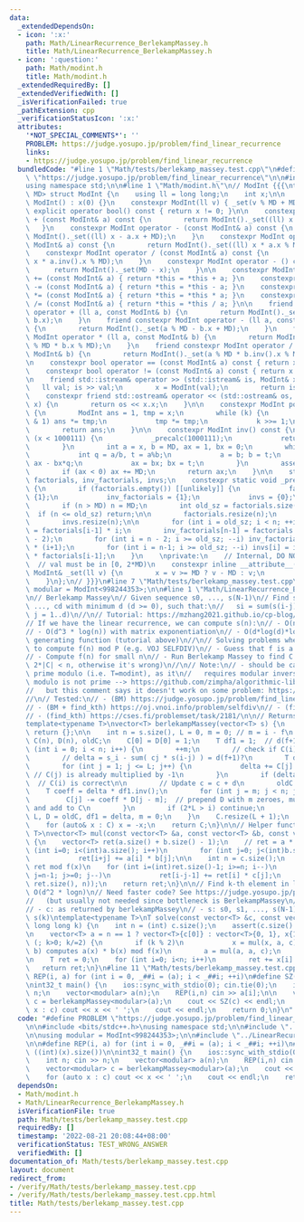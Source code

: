 ```yaml
---
data:
  _extendedDependsOn:
  - icon: ':x:'
    path: Math/LinearRecurrence_BerlekampMassey.h
    title: Math/LinearRecurrence_BerlekampMassey.h
  - icon: ':question:'
    path: Math/modint.h
    title: Math/modint.h
  _extendedRequiredBy: []
  _extendedVerifiedWith: []
  _isVerificationFailed: true
  _pathExtension: cpp
  _verificationStatusIcon: ':x:'
  attributes:
    '*NOT_SPECIAL_COMMENTS*': ''
    PROBLEM: https://judge.yosupo.jp/problem/find_linear_recurrence
    links:
    - https://judge.yosupo.jp/problem/find_linear_recurrence
  bundledCode: "#line 1 \"Math/tests/berlekamp_massey.test.cpp\"\n#define PROBLEM\
    \ \"https://judge.yosupo.jp/problem/find_linear_recurrence\"\n\n#include <bits/stdc++.h>\n\
    using namespace std;\n\n#line 1 \"Math/modint.h\"\n// ModInt {{{\ntemplate<int\
    \ MD> struct ModInt {\n    using ll = long long;\n    int x;\n\n    constexpr\
    \ ModInt() : x(0) {}\n    constexpr ModInt(ll v) { _set(v % MD + MD); }\n    constexpr\
    \ explicit operator bool() const { return x != 0; }\n\n    constexpr ModInt operator\
    \ + (const ModInt& a) const {\n        return ModInt()._set((ll) x + a.x);\n \
    \   }\n    constexpr ModInt operator - (const ModInt& a) const {\n        return\
    \ ModInt()._set((ll) x - a.x + MD);\n    }\n    constexpr ModInt operator * (const\
    \ ModInt& a) const {\n        return ModInt()._set((ll) x * a.x % MD);\n    }\n\
    \    constexpr ModInt operator / (const ModInt& a) const {\n        return ModInt()._set((ll)\
    \ x * a.inv().x % MD);\n    }\n    constexpr ModInt operator - () const {\n  \
    \      return ModInt()._set(MD - x);\n    }\n\n    constexpr ModInt& operator\
    \ += (const ModInt& a) { return *this = *this + a; }\n    constexpr ModInt& operator\
    \ -= (const ModInt& a) { return *this = *this - a; }\n    constexpr ModInt& operator\
    \ *= (const ModInt& a) { return *this = *this * a; }\n    constexpr ModInt& operator\
    \ /= (const ModInt& a) { return *this = *this / a; }\n\n    friend constexpr ModInt\
    \ operator + (ll a, const ModInt& b) {\n        return ModInt()._set(a % MD +\
    \ b.x);\n    }\n    friend constexpr ModInt operator - (ll a, const ModInt& b)\
    \ {\n        return ModInt()._set(a % MD - b.x + MD);\n    }\n    friend constexpr\
    \ ModInt operator * (ll a, const ModInt& b) {\n        return ModInt()._set(a\
    \ % MD * b.x % MD);\n    }\n    friend constexpr ModInt operator / (ll a, const\
    \ ModInt& b) {\n        return ModInt()._set(a % MD * b.inv().x % MD);\n    }\n\
    \n    constexpr bool operator == (const ModInt& a) const { return x == a.x; }\n\
    \    constexpr bool operator != (const ModInt& a) const { return x != a.x; }\n\
    \n    friend std::istream& operator >> (std::istream& is, ModInt& x) {\n     \
    \   ll val; is >> val;\n        x = ModInt(val);\n        return is;\n    }\n\
    \    constexpr friend std::ostream& operator << (std::ostream& os, const ModInt&\
    \ x) {\n        return os << x.x;\n    }\n\n    constexpr ModInt pow(ll k) const\
    \ {\n        ModInt ans = 1, tmp = x;\n        while (k) {\n            if (k\
    \ & 1) ans *= tmp;\n            tmp *= tmp;\n            k >>= 1;\n        }\n\
    \        return ans;\n    }\n\n    constexpr ModInt inv() const {\n        if\
    \ (x < 1000111) {\n            _precalc(1000111);\n            return invs[x];\n\
    \        }\n        int a = x, b = MD, ax = 1, bx = 0;\n        while (b) {\n\
    \            int q = a/b, t = a%b;\n            a = b; b = t;\n            t =\
    \ ax - bx*q;\n            ax = bx; bx = t;\n        }\n        assert(a == 1);\n\
    \        if (ax < 0) ax += MD;\n        return ax;\n    }\n\n    static std::vector<ModInt>\
    \ factorials, inv_factorials, invs;\n    constexpr static void _precalc(int n)\
    \ {\n        if (factorials.empty()) [[unlikely]] {\n            factorials =\
    \ {1};\n            inv_factorials = {1};\n            invs = {0};\n        }\n\
    \        if (n > MD) n = MD;\n        int old_sz = factorials.size();\n      \
    \  if (n <= old_sz) return;\n\n        factorials.resize(n);\n        inv_factorials.resize(n);\n\
    \        invs.resize(n);\n\n        for (int i = old_sz; i < n; ++i) factorials[i]\
    \ = factorials[i-1] * i;\n        inv_factorials[n-1] = factorials.back().pow(MD\
    \ - 2);\n        for (int i = n - 2; i >= old_sz; --i) inv_factorials[i] = inv_factorials[i+1]\
    \ * (i+1);\n        for (int i = n-1; i >= old_sz; --i) invs[i] = inv_factorials[i]\
    \ * factorials[i-1];\n    }\n    \nprivate:\n    // Internal, DO NOT USE.\n  \
    \  // val must be in [0, 2*MD)\n    constexpr inline __attribute__((always_inline))\
    \ ModInt& _set(ll v) {\n        x = v >= MD ? v - MD : v;\n        return *this;\n\
    \    }\n};\n// }}}\n#line 7 \"Math/tests/berlekamp_massey.test.cpp\"\n\nusing\
    \ modular = ModInt<998244353>;\n\n#line 1 \"Math/LinearRecurrence_BerlekampMassey.h\"\
    \n// Berlekamp Massey\n// Given sequence s0, ..., s(N-1)\n// Find sequence c1,\
    \ ..., cd with minimum d (d >= 0), such that:\n//   si = sum(s(i-j) * c(j), for\
    \ j = 1..d)\n//\n// Tutorial: https://mzhang2021.github.io/cp-blog/berlekamp-massey/\n\
    // If we have the linear recurrence, we can compute s(n):\n// - O(n*d) naively\n\
    // - O(d^3 * log(n)) with matrix exponentiation\n// - O(d*log(d)*log(k)) with\
    \ generating function (tutorial above)\n//\n// Solving problems where we need\
    \ to compute f(n) mod P (e.g. VOJ SELFDIV)\n// - Guess that f is a linear recurrence\n\
    // - Compute f(n) for small n\n// - Run Berlekamp Massey to find C (we must have\
    \ 2*|C| < n, otherwise it's wrong)\n//\n// Note:\n// - should be calculated in\
    \ prime modulo (i.e. T=modint), as it\n//   requires modular inverse\n// - when\
    \ modulo is not prime --> https://github.com/zimpha/algorithmic-library/blob/master/cpp/mathematics/linear-recurrence.cc\n\
    //   but this comment says it doesn't work on some problem: https://codeforces.com/blog/entry/61306?#comment-454682\n\
    //\n// Tested:\n// - (BM) https://judge.yosupo.jp/problem/find_linear_recurrence\n\
    // - (BM + find_kth) https://oj.vnoi.info/problem/selfdiv\n// - (find_kth) https://oj.vnoi.info/problem/errichto_matexp_fibonacci\n\
    // - (find_kth) https://cses.fi/problemset/task/2181/\n\n// Returns c1, ..., cd\n\
    template<typename T>\nvector<T> berlekampMassey(vector<T> s) {\n    if (s.empty())\
    \ return {};\n\n    int n = s.size(), L = 0, m = 0; // m = i - f\n    vector<T>\
    \ C(n), D(n), oldC;\n    C[0] = D[0] = 1;\n    T df1 = 1;  // d(f+1)\n    for\
    \ (int i = 0; i < n; i++) {\n        ++m;\n        // check if C(i) == a(i)\n\
    \        // delta = s_i - sum( cj * s(i-j) ) = d(f+1)?\n        T delta = s[i];\n\
    \        for (int j = 1; j <= L; j++) {\n            delta += C[j] * s[i-j]; \
    \ // C(j) is already multiplied by -1\n        }\n        if (delta == 0) continue;\
    \  // C(i) is correct\n\n        // Update c = c + d\n        oldC = C;\n    \
    \    T coeff = delta * df1.inv();\n        for (int j = m; j < n; j++) {\n   \
    \         C[j] -= coeff * D[j - m];  // prepend D with m zeroes, multiply by coeff\
    \ and add to C\n        }\n        if (2*L > i) continue;\n        L = i + 1 -\
    \ L, D = oldC, df1 = delta, m = 0;\n    }\n    C.resize(L + 1);\n    C.erase(C.begin());\n\
    \    for (auto& x : C) x = -x;\n    return C;\n}\n\n// Helper function\ntemplate<typename\
    \ T>\nvector<T> mul(const vector<T> &a, const vector<T> &b, const vector<T>& c)\
    \ {\n    vector<T> ret(a.size() + b.size() - 1);\n    // ret = a * b\n    for\
    \ (int i=0; i<(int)a.size(); i++)\n        for (int j=0; j<(int)b.size(); j++)\n\
    \            ret[i+j] += a[i] * b[j];\n\n    int n = c.size();\n    // reducing\
    \ ret mod f(x)\n    for (int i=(int)ret.size()-1; i>=n; i--)\n        for (int\
    \ j=n-1; j>=0; j--)\n            ret[i-j-1] += ret[i] * c[j];\n    ret.resize(min((int)\
    \ ret.size(), n));\n    return ret;\n}\n\n// Find k-th element in linear recurrence:\
    \ O(d^2 * logn)\n// Need faster code? See https://judge.yosupo.jp/problem/kth_term_of_linearly_recurrent_sequence\n\
    //   (but usually not needed since bottleneck is BerlekampMassey\n//\n// Params:\n\
    // - c: as returned by berlekampMassey\n// - s: s0, s1, ..., s(N-1)\n// Returns:\
    \ s(k)\ntemplate<typename T>\nT solve(const vector<T> &c, const vector<T> &s,\
    \ long long k) {\n    int n = (int) c.size();\n    assert(c.size() <= s.size());\n\
    \n    vector<T> a = n == 1 ? vector<T>{c[0]} : vector<T>{0, 1}, x{1};\n    for\
    \ (; k>0; k/=2) {\n        if (k % 2)\n            x = mul(x, a, c);  // mul(a,\
    \ b) computes a(x) * b(x) mod f(x)\n        a = mul(a, a, c);\n    }\n    x.resize(n);\n\
    \n    T ret = 0;\n    for (int i=0; i<n; i++)\n        ret += x[i] * s[i];\n \
    \   return ret;\n}\n#line 11 \"Math/tests/berlekamp_massey.test.cpp\"\n\n#define\
    \ REP(i, a) for (int i = 0, _##i = (a); i < _##i; ++i)\n#define SZ(x) ((int)(x).size())\n\
    \nint32_t main() {\n    ios::sync_with_stdio(0); cin.tie(0);\n    int n; cin >>\
    \ n;\n    vector<modular> a(n);\n    REP(i,n) cin >> a[i];\n\n    vector<modular>\
    \ c = berlekampMassey<modular>(a);\n    cout << SZ(c) << endl;\n    for (auto\
    \ x : c) cout << x << ' ';\n    cout << endl;\n    return 0;\n}\n"
  code: "#define PROBLEM \"https://judge.yosupo.jp/problem/find_linear_recurrence\"\
    \n\n#include <bits/stdc++.h>\nusing namespace std;\n\n#include \"../modint.h\"\
    \n\nusing modular = ModInt<998244353>;\n\n#include \"../LinearRecurrence_BerlekampMassey.h\"\
    \n\n#define REP(i, a) for (int i = 0, _##i = (a); i < _##i; ++i)\n#define SZ(x)\
    \ ((int)(x).size())\n\nint32_t main() {\n    ios::sync_with_stdio(0); cin.tie(0);\n\
    \    int n; cin >> n;\n    vector<modular> a(n);\n    REP(i,n) cin >> a[i];\n\n\
    \    vector<modular> c = berlekampMassey<modular>(a);\n    cout << SZ(c) << endl;\n\
    \    for (auto x : c) cout << x << ' ';\n    cout << endl;\n    return 0;\n}\n"
  dependsOn:
  - Math/modint.h
  - Math/LinearRecurrence_BerlekampMassey.h
  isVerificationFile: true
  path: Math/tests/berlekamp_massey.test.cpp
  requiredBy: []
  timestamp: '2022-08-21 20:08:44+08:00'
  verificationStatus: TEST_WRONG_ANSWER
  verifiedWith: []
documentation_of: Math/tests/berlekamp_massey.test.cpp
layout: document
redirect_from:
- /verify/Math/tests/berlekamp_massey.test.cpp
- /verify/Math/tests/berlekamp_massey.test.cpp.html
title: Math/tests/berlekamp_massey.test.cpp
---
```

